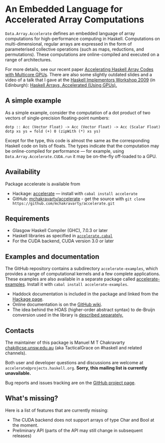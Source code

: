 An Embedded Language for Accelerated Array Computations
=======================================================

`Data.Array.Accelerate` defines an embedded language of array computations for high-performance computing in Haskell. Computations on multi-dimensional, regular arrays are expressed in the form of parameterised collective operations (such as maps, reductions, and permutations). These computations are online-compiled and executed on a range of architectures.

For more details, see our recent paper [Accelerating Haskell Array Codes with Multicore GPUs][CKLM+11]. There are also some slightly outdated slides and a video of a talk that I gave at the [Haskell Implementors Workshop 2009][HIW'09] (in Edinburgh): [Haskell Arrays, Accelerated (Using GPUs).][Cha09]

A simple example
----------------

As a simple example, consider the computation of a dot product of two vectors of single-precision floating-point numbers:

    dotp :: Acc (Vector Float) -> Acc (Vector Float) -> Acc (Scalar Float)
    dotp xs ys = fold (+) 0 (zipWith (*) xs ys)

Except for the type, this code is almost the same as the corresponding Haskell code on lists of floats. The types indicate that the computation may be online-compiled for performance — for example, using `Data.Array.Accelerate.CUDA.run` it may be on-the-fly off-loaded to a GPU.

Availability
------------

Package accelerate is available from

 * Hackage: [accelerate][Hackage] — install with `cabal install accelerate`
 * GitHub: [mchakravarty/accelerate][GitHub] - get the source with `git clone https://github.com/mchakravarty/accelerate.git`

Requirements
------------

  * Glasgow Haskell Compiler (GHC), 7.0.3 or later
  * Haskell libraries as specified in [`accelerate.cabal`][Cabal-file]
  * For the CUDA backend, CUDA version 3.0 or later

Examples and documentation
--------------------------

The GitHub repository contains a subdirectory `accelerate-examples`, which provides a range of computational kernels and a few complete applications. These examples are also available in a separate package called [accelerate-examples][accelerate-examples]. Install it with `cabal install accelerate-examples`.

  * Haddock documentation is included in the package and linked from the [Hackage page][Hackage].
  * Online documentation is on the [GitHub wiki][Wiki].
  * The idea behind the HOAS (higher-order abstract syntax) to de-Bruijn conversion used in the library is [described separately.][HOAS-conv]

Contacts
--------

The maintainer of this package is Manuel M T Chakravarty <chak@cse.unsw.edu.au> (aka TacticalGrace on #haskell and related channels).

Both user and developer questions and discussions are welcome at `accelerate@projects.haskell.org`.  **Sorry, this mailing list is currently unavailable.**

Bug reports and issues tracking are on the [GitHub project page][Issues].

What's missing?
---------------

Here is a list of features that are currently missing:

 * The CUDA backend does not support arrays of type Char and Bool at the moment.
 * Preliminary API (parts of the API may still change in subsequent releases)



  [CKLM+11]:             http://www.cse.unsw.edu.au/~chak/papers/CKLM+11.html
  [HIW'09]:              http://haskell.org/haskellwiki/HaskellImplementorsWorkshop
  [Cha09]:               http://justtesting.posterous.com/running-haskell-array-computations-on-a-gpu
  [Hackage]:             http://hackage.haskell.org/package/accelerate
  [accelerate-examples]: https://github.com/AccelerateHS/accelerate-examples
  [GitHub]:              https://github.com/AccelerateHS/accelerate
  [Wiki]:                https://github.com/AccelerateHS/accelerate/wiki
  [Issues]:              https://github.com/AccelerateHS/accelerate/issues
  [HOAS-conv]:           http://www.cse.unsw.edu.au/~chak/haskell/term-conv/
  [Cabal-file]:          https://github.com/AccelerateHS/accelerate/accelerate.cabal
  